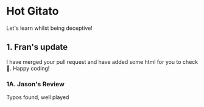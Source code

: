# Hot Gitato

Let's learn whilst being deceptive!

## 1. Fran's update

I have merged your pull request and have added some html for you to check 🙂. Happy coding!

### 1A. Jason's Review

Typos found, well played



